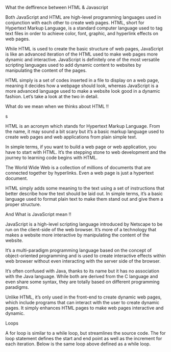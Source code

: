 What the deffirence between HTML & Javascript

Both JavaScript and HTML are high-level programming languages used in conjunction with each other to create web pages. HTML, short for Hypertext Markup Language, is a standard computer language used to tag text files in order to achieve color, font, graphic, and hyperlink effects on web pages.

While HTML is used to create the basic structure of web pages, JavaScript is like an advanced iteration of the HTML used to make web pages more dynamic and interactive. JavaScript is definitely one of the most versatile scripting languages used to add dynamic content to websites by manipulating the content of the pages.

HTML simply is a set of codes inserted in a file to display on a web page, meaning it decides how a webpage should look, whereas JavaScript is a more advanced language used to make a website look good in a dynamic fashion. Let’s take a look at the two in detail.

 

 What do we mean when we thinks about HTML !!

s

HTML is an acronym which stands for Hypertext Markup Language. From the name, it may sound a bit scary but it’s a basic markup language used to create web pages and web applications from plain simple text.

In simple terms, if you want to build a web page or web application, you have to start with HTML. It’s the stepping stone to web development and the journey to learning code begins with HTML.

The World Wide Web is a collection of millions of documents that are connected together by hyperlinks. Even a web page is just a hypertext document.

HTML simply adds some meaning to the text using a set of instructions that better describe how the text should be laid out. In simple terms, it’s a basic language used to format plain text to make them stand out and give them a proper structure.

And What is JavaScript mean !!


JavaScript is a high-level scripting language introduced by Netscape to be run on the client-side of the web browser. It’s more of a technology that makes a website more interactive by manipulating the content of the website.

It’s a multi-paradigm programming language based on the concept of object-oriented programming and is used to create interactive effects within web browser without even interacting with the server side of the browser.

It’s often confused with Java, thanks to its name but it has no association with the Java language. While both are derived from the C language and even share some syntax, they are totally based on different programming paradigms.

Unlike HTML, it’s only used in the front-end to create dynamic web pages, which include programs that can interact with the user to create dynamic pages. It simply enhances HTML pages to make web pages interactive and dynamic.


Loops 

A for loop is similar to a while loop, but streamlines the source code. The for loop statement defines the start and end point as well as the increment for each iteration. Below is the same loop above defined as a while loop.




